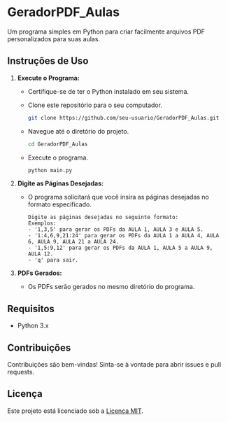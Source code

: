 # GeradorPDF_Aulas

Um programa simples em Python para criar facilmente arquivos PDF personalizados para suas aulas.

## Instruções de Uso

1. **Execute o Programa:**
   - Certifique-se de ter o Python instalado em seu sistema.
   - Clone este repositório para o seu computador.

     ```bash
     git clone https://github.com/seu-usuario/GeradorPDF_Aulas.git
     ```

   - Navegue até o diretório do projeto.

     ```bash
     cd GeradorPDF_Aulas
     ```

   - Execute o programa.

     ```bash
     python main.py
     ```

2. **Digite as Páginas Desejadas:**
   - O programa solicitará que você insira as páginas desejadas no formato especificado.

     ```
     Digite as páginas desejadas no seguinte formato:
     Exemplos:
     - '1,3,5' para gerar os PDFs da AULA 1, AULA 3 e AULA 5.
     - '1:4,6,9,21:24' para gerar os PDFs da AULA 1 a AULA 4, AULA 6, AULA 9, AULA 21 a AULA 24.
     - '1,5:9,12' para gerar os PDFs da AULA 1, AULA 5 a AULA 9, AULA 12.
     - 'q' para sair.
     ```

3. **PDFs Gerados:**
   - Os PDFs serão gerados no mesmo diretório do programa.

## Requisitos

- Python 3.x

## Contribuições

Contribuições são bem-vindas! Sinta-se à vontade para abrir issues e pull requests.

## Licença

Este projeto está licenciado sob a [Licença MIT](LICENSE).
